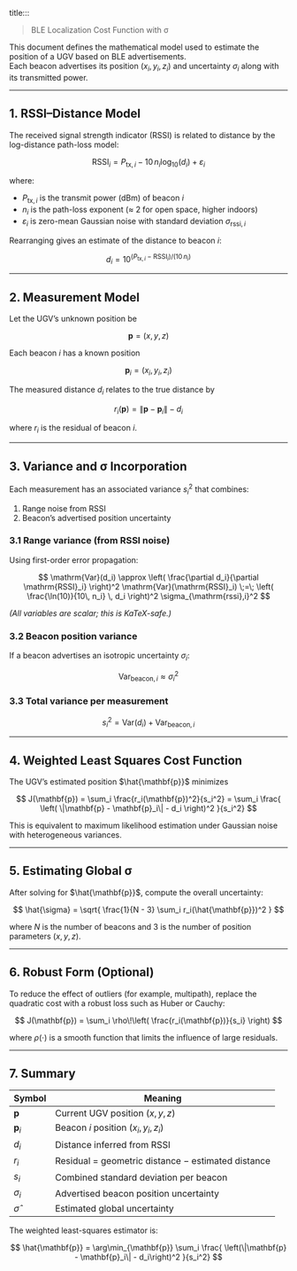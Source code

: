 title:::

> BLE Localization Cost Function with σ

This document defines the mathematical model used to estimate the position of a UGV based on BLE advertisements.  
Each beacon advertises its position $(x_i, y_i, z_i)$ and uncertainty $\sigma_i$ along with its transmitted power.

---

## 1. RSSI–Distance Model

The received signal strength indicator (RSSI) is related to distance by the log-distance path-loss model:

$$
\mathrm{RSSI}_i = P_{\mathrm{tx},i} - 10\, n_i \log_{10}(d_i) + \varepsilon_i
$$

where:

- $P_{\mathrm{tx},i}$ is the transmit power (dBm) of beacon *i*
- $n_i$ is the path-loss exponent (≈ 2 for open space, higher indoors)
- $\varepsilon_i$ is zero-mean Gaussian noise with standard deviation $\sigma_{\mathrm{rssi},i}$

Rearranging gives an estimate of the distance to beacon *i*:

$$
d_i = 10^{(P_{\mathrm{tx},i} - \mathrm{RSSI}_i) / (10\, n_i)}
$$

---

## 2. Measurement Model

Let the UGV’s unknown position be

$$
\mathbf{p} = (x, y, z)
$$

Each beacon *i* has a known position

$$
\mathbf{p}_i = (x_i, y_i, z_i)
$$

The measured distance $d_i$ relates to the true distance by

$$
r_i(\mathbf{p}) = \|\mathbf{p} - \mathbf{p}_i\| - d_i
$$

where $r_i$ is the residual of beacon *i*.

---

## 3. Variance and σ Incorporation

Each measurement has an associated variance $s_i^2$ that combines:

1. Range noise from RSSI  
2. Beacon’s advertised position uncertainty

### 3.1 Range variance (from RSSI noise)

Using first-order error propagation:

$$
\mathrm{Var}(d_i)
  \approx
  \left( \frac{\partial d_i}{\partial \mathrm{RSSI}_i} \right)^2
  \mathrm{Var}(\mathrm{RSSI}_i)
  \;=\;
  \left( \frac{\ln(10)}{10\, n_i} \, d_i \right)^2
  \sigma_{\mathrm{rssi},i}^2
$$

*(All variables are scalar; this is KaTeX-safe.)*

### 3.2 Beacon position variance

If a beacon advertises an isotropic uncertainty $\sigma_i$:

$$
\mathrm{Var}_{\mathrm{beacon},i} \approx \sigma_i^2
$$

### 3.3 Total variance per measurement

$$
s_i^2 = \mathrm{Var}(d_i) + \mathrm{Var}_{\mathrm{beacon},i}
$$

---

## 4. Weighted Least Squares Cost Function

The UGV’s estimated position $\hat{\mathbf{p}}$ minimizes

$$
J(\mathbf{p})
  = \sum_i \frac{r_i(\mathbf{p})^2}{s_i^2}
  = \sum_i
    \frac{
      \left(
        \|\mathbf{p} - \mathbf{p}_i\| - d_i
      \right)^2
    }{s_i^2}
$$

This is equivalent to maximum likelihood estimation under Gaussian noise with heterogeneous variances.

---

## 5. Estimating Global σ

After solving for $\hat{\mathbf{p}}$, compute the overall uncertainty:

$$
\hat{\sigma}
  = \sqrt{
      \frac{1}{N - 3}
      \sum_i r_i(\hat{\mathbf{p}})^2
    }
$$

where $N$ is the number of beacons and 3 is the number of position parameters $(x, y, z)$.

---

## 6. Robust Form (Optional)

To reduce the effect of outliers (for example, multipath), replace the quadratic cost with a robust loss such as Huber or Cauchy:

$$
J(\mathbf{p})
  = \sum_i
    \rho\!\left(
      \frac{r_i(\mathbf{p})}{s_i}
    \right)
$$

where $\rho(\cdot)$ is a smooth function that limits the influence of large residuals.

---

## 7. Summary

| Symbol | Meaning |
|---------|----------|
| $\mathbf{p}$ | Current UGV position $(x, y, z)$ |
| $\mathbf{p}_i$ | Beacon *i* position $(x_i, y_i, z_i)$ |
| $d_i$ | Distance inferred from RSSI |
| $r_i$ | Residual = geometric distance − estimated distance |
| $s_i$ | Combined standard deviation per beacon |
| $\sigma_i$ | Advertised beacon position uncertainty |
| $\hat{\sigma}$ | Estimated global uncertainty |

The weighted least-squares estimator is:

$$
\hat{\mathbf{p}} =
\arg\min_{\mathbf{p}}
\sum_i
\frac{
\left(\|\mathbf{p} - \mathbf{p}_i\| - d_i\right)^2
}{s_i^2}
$$